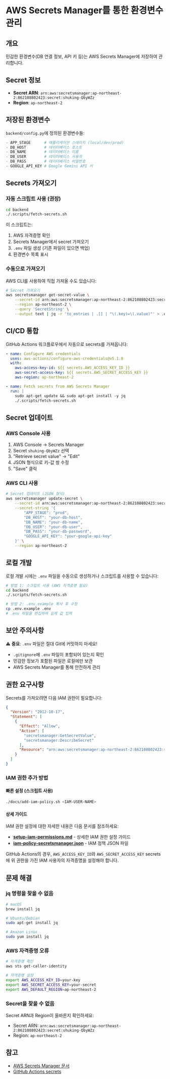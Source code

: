# AWS Secrets Manager를 통한 환경변수 관리

## 개요

민감한 환경변수(DB 연결 정보, API 키 등)는 AWS Secrets Manager에 저장하여 관리합니다.

## Secret 정보

- **Secret ARN**: `arn:aws:secretsmanager:ap-northeast-2:862108802423:secret:shuking-QbyWZz`
- **Region**: `ap-northeast-2`

## 저장된 환경변수

`backend/config.py`에 정의된 환경변수들:

```python
- APP_STAGE      # 애플리케이션 스테이지 (local/dev/prod)
- DB_HOST        # 데이터베이스 호스트
- DB_NAME        # 데이터베이스 이름
- DB_USER        # 데이터베이스 사용자
- DB_PASS        # 데이터베이스 비밀번호
- GOOGLE_API_KEY # Google Gemini API 키
```

## Secrets 가져오기

### 자동 스크립트 사용 (권장)

```bash
cd backend
./.scripts/fetch-secrets.sh
```

이 스크립트는:
1. AWS 자격증명 확인
2. Secrets Manager에서 secret 가져오기
3. `.env` 파일 생성 (기존 파일이 있으면 백업)
4. 환경변수 목록 표시

### 수동으로 가져오기

AWS CLI를 사용하여 직접 가져올 수도 있습니다:

```bash
# Secret 가져오기
aws secretsmanager get-secret-value \
    --secret-id arn:aws:secretsmanager:ap-northeast-2:862108802423:secret:shuking-QbyWZz \
    --region ap-northeast-2 \
    --query 'SecretString' \
    --output text | jq -r 'to_entries | .[] | "\(.key)=\(.value)"' > .env
```

## CI/CD 통합

GitHub Actions 워크플로우에서 자동으로 secrets를 가져옵니다:

```yaml
- name: Configure AWS credentials
  uses: aws-actions/configure-aws-credentials@v5.1.0
  with:
    aws-access-key-id: ${{ secrets.AWS_ACCESS_KEY_ID }}
    aws-secret-access-key: ${{ secrets.AWS_SECRET_ACCESS_KEY }}
    aws-region: ap-northeast-2

- name: Fetch secrets from AWS Secrets Manager
  run: |
    sudo apt-get update && sudo apt-get install -y jq
    ./.scripts/fetch-secrets.sh
```

## Secret 업데이트

### AWS Console 사용

1. AWS Console → Secrets Manager
2. Secret `shuking-QbyWZz` 선택
3. "Retrieve secret value" → "Edit"
4. JSON 형식으로 키-값 쌍 수정
5. "Save" 클릭

### AWS CLI 사용

```bash
# Secret 업데이트 (JSON 형식)
aws secretsmanager update-secret \
    --secret-id arn:aws:secretsmanager:ap-northeast-2:862108802423:secret:shuking-QbyWZz \
    --secret-string '{
        "APP_STAGE": "prod",
        "DB_HOST": "your-db-host",
        "DB_NAME": "your-db-name",
        "DB_USER": "your-db-user",
        "DB_PASS": "your-db-password",
        "GOOGLE_API_KEY": "your-google-api-key"
    }' \
    --region ap-northeast-2
```

## 로컬 개발

로컬 개발 시에는 `.env` 파일을 수동으로 생성하거나 스크립트를 사용할 수 있습니다:

```bash
# 방법 1: 스크립트 사용 (AWS 자격증명 필요)
cd backend
./.scripts/fetch-secrets.sh

# 방법 2: .env.example 복사 후 수정
cp .env.example .env
# .env 파일을 편집하여 실제 값 입력
```

## 보안 주의사항

⚠️ **중요**: `.env` 파일은 절대 Git에 커밋하지 마세요!

- `.gitignore`에 `.env` 파일이 포함되어 있는지 확인
- 민감한 정보가 포함된 파일은 로컬에만 보관
- AWS Secrets Manager를 통해 안전하게 관리

## 권한 요구사항

Secrets를 가져오려면 다음 IAM 권한이 필요합니다:

```json
{
  "Version": "2012-10-17",
  "Statement": [
    {
      "Effect": "Allow",
      "Action": [
        "secretsmanager:GetSecretValue",
        "secretsmanager:DescribeSecret"
      ],
      "Resource": "arn:aws:secretsmanager:ap-northeast-2:862108802423:secret:shuking-QbyWZz"
    }
  ]
}
```

### IAM 권한 추가 방법

#### 빠른 설정 (스크립트 사용)

```bash
./docs/add-iam-policy.sh <IAM-USER-NAME>
```

#### 상세 가이드

IAM 권한 설정에 대한 자세한 내용은 다음 문서를 참조하세요:
- **[setup-iam-permissions.md](./setup-iam-permissions.md)** - 상세한 IAM 권한 설정 가이드
- **[iam-policy-secretsmanager.json](./iam-policy-secretsmanager.json)** - IAM 정책 JSON 파일

GitHub Actions의 경우, `AWS_ACCESS_KEY_ID`와 `AWS_SECRET_ACCESS_KEY` secrets에 위 권한을 가진 IAM 사용자의 자격증명을 설정해야 합니다.

## 문제 해결

### jq 명령을 찾을 수 없음

```bash
# macOS
brew install jq

# Ubuntu/Debian
sudo apt-get install jq

# Amazon Linux
sudo yum install jq
```

### AWS 자격증명 오류

```bash
# 자격증명 확인
aws sts get-caller-identity

# 자격증명 설정
export AWS_ACCESS_KEY_ID=your-key
export AWS_SECRET_ACCESS_KEY=your-secret
export AWS_DEFAULT_REGION=ap-northeast-2
```

### Secret을 찾을 수 없음

Secret ARN과 Region이 올바른지 확인하세요:
- Secret ARN: `arn:aws:secretsmanager:ap-northeast-2:862108802423:secret:shuking-QbyWZz`
- Region: `ap-northeast-2`

## 참고

- [AWS Secrets Manager 문서](https://docs.aws.amazon.com/secretsmanager/)
- [GitHub Actions secrets](https://docs.github.com/en/actions/security-guides/encrypted-secrets)

